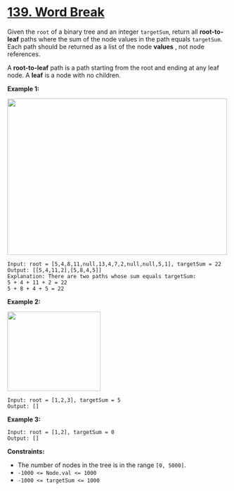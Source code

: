 # [139. Word Break](https://leetcode.com/problems/word-break/description/)

Given the `root` of a binary tree and an integer `targetSum`, return all **root-to-leaf**  paths where the sum of the node values in the path equals `targetSum`. Each path should be returned as a list of the node **values** , not node references.

A **root-to-leaf**  path is a path starting from the root and ending at any leaf node. A **leaf**  is a node with no children.

**Example 1:** 

<img alt="" src="https://assets.leetcode.com/uploads/2021/01/18/pathsumii1.jpg" style="width: 500px; height: 356px;">

```
Input: root = [5,4,8,11,null,13,4,7,2,null,null,5,1], targetSum = 22
Output: [[5,4,11,2],[5,8,4,5]]
Explanation: There are two paths whose sum equals targetSum:
5 + 4 + 11 + 2 = 22
5 + 8 + 4 + 5 = 22
```

**Example 2:** 

<img alt="" src="https://assets.leetcode.com/uploads/2021/01/18/pathsum2.jpg" style="width: 212px; height: 181px;">

```
Input: root = [1,2,3], targetSum = 5
Output: []
```

**Example 3:** 

```
Input: root = [1,2], targetSum = 0
Output: []
```

**Constraints:** 

- The number of nodes in the tree is in the range `[0, 5000]`.
- `-1000 <= Node.val <= 1000`
- `-1000 <= targetSum <= 1000`